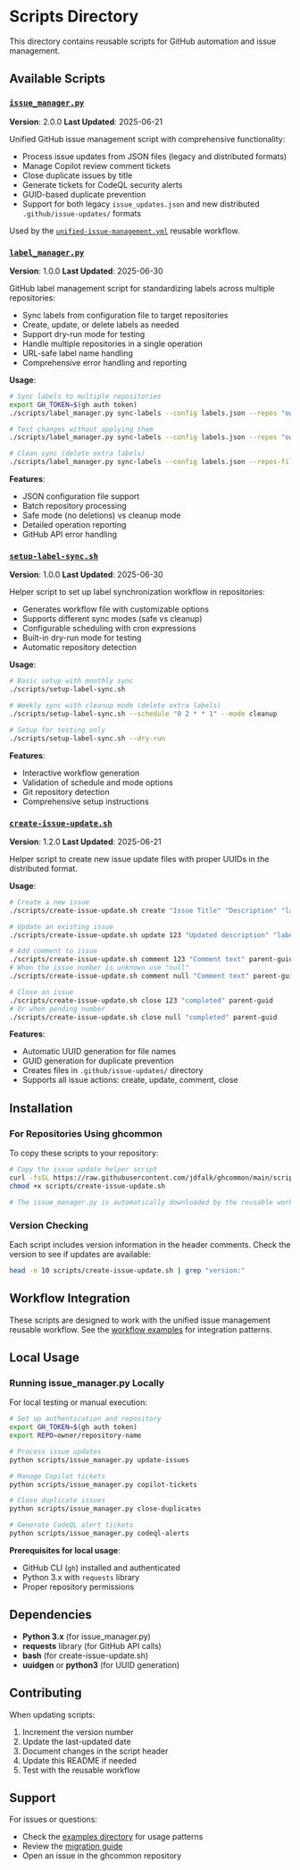 # Scripts Directory

This directory contains reusable scripts for GitHub automation and issue management.

## Available Scripts

### [`issue_manager.py`](issue_manager.py)

**Version**: 2.0.0
**Last Updated**: 2025-06-21

Unified GitHub issue management script with comprehensive functionality:

- Process issue updates from JSON files (legacy and distributed formats)
- Manage Copilot review comment tickets
- Close duplicate issues by title
- Generate tickets for CodeQL security alerts
- GUID-based duplicate prevention
- Support for both legacy `issue_updates.json` and new distributed `.github/issue-updates/` formats

Used by the [`unified-issue-management.yml`](../.github/workflows/reusable-unified-issue-management.yml) reusable workflow.

### [`label_manager.py`](label_manager.py)

**Version**: 1.0.0
**Last Updated**: 2025-06-30

GitHub label management script for standardizing labels across multiple repositories:

- Sync labels from configuration file to target repositories
- Create, update, or delete labels as needed
- Support dry-run mode for testing
- Handle multiple repositories in a single operation
- URL-safe label name handling
- Comprehensive error handling and reporting

**Usage**:

```bash
# Sync labels to multiple repositories
export GH_TOKEN=$(gh auth token)
./scripts/label_manager.py sync-labels --config labels.json --repos "owner/repo1,owner/repo2"

# Test changes without applying them
./scripts/label_manager.py sync-labels --config labels.json --repos "owner/repo" --dry-run

# Clean sync (delete extra labels)
./scripts/label_manager.py sync-labels --config labels.json --repos-file repos.txt --delete-extra
```

**Features**:

- JSON configuration file support
- Batch repository processing
- Safe mode (no deletions) vs cleanup mode
- Detailed operation reporting
- GitHub API error handling

### [`setup-label-sync.sh`](setup-label-sync.sh)

**Version**: 1.0.0
**Last Updated**: 2025-06-30

Helper script to set up label synchronization workflow in repositories:

- Generates workflow file with customizable options
- Supports different sync modes (safe vs cleanup)
- Configurable scheduling with cron expressions
- Built-in dry-run mode for testing
- Automatic repository detection

**Usage**:

```bash
# Basic setup with monthly sync
./scripts/setup-label-sync.sh

# Weekly sync with cleanup mode (delete extra labels)
./scripts/setup-label-sync.sh --schedule "0 2 * * 1" --mode cleanup

# Setup for testing only
./scripts/setup-label-sync.sh --dry-run
```

**Features**:

- Interactive workflow generation
- Validation of schedule and mode options
- Git repository detection
- Comprehensive setup instructions

### [`create-issue-update.sh`](create-issue-update.sh)

**Version**: 1.2.0
**Last Updated**: 2025-06-21

Helper script to create new issue update files with proper UUIDs in the distributed format.

**Usage**:

```bash
# Create a new issue
./scripts/create-issue-update.sh create "Issue Title" "Description" "label1,label2"

# Update an existing issue
./scripts/create-issue-update.sh update 123 "Updated description" "label1,label2" parent-guid

# Add comment to issue
./scripts/create-issue-update.sh comment 123 "Comment text" parent-guid
# When the issue number is unknown use "null"
./scripts/create-issue-update.sh comment null "Comment text" parent-guid

# Close an issue
./scripts/create-issue-update.sh close 123 "completed" parent-guid
# Or when pending number
./scripts/create-issue-update.sh close null "completed" parent-guid
```

**Features**:

- Automatic UUID generation for file names
- GUID generation for duplicate prevention
- Creates files in `.github/issue-updates/` directory
- Supports all issue actions: create, update, comment, close

## Installation

### For Repositories Using ghcommon

To copy these scripts to your repository:

```bash
# Copy the issue update helper script
curl -fsSL https://raw.githubusercontent.com/jdfalk/ghcommon/main/scripts/create-issue-update.sh -o scripts/create-issue-update.sh
chmod +x scripts/create-issue-update.sh

# The issue_manager.py is automatically downloaded by the reusable workflow
```

### Version Checking

Each script includes version information in the header comments. Check the version to see if updates are available:

```bash
head -n 10 scripts/create-issue-update.sh | grep "version:"
```

## Workflow Integration

These scripts are designed to work with the unified issue management reusable workflow. See the [workflow examples](../examples/workflows/) for integration patterns.

## Local Usage

### Running issue_manager.py Locally

For local testing or manual execution:

```bash
# Set up authentication and repository
export GH_TOKEN=$(gh auth token)
export REPO=owner/repository-name

# Process issue updates
python scripts/issue_manager.py update-issues

# Manage Copilot tickets
python scripts/issue_manager.py copilot-tickets

# Close duplicate issues
python scripts/issue_manager.py close-duplicates

# Generate CodeQL alert tickets
python scripts/issue_manager.py codeql-alerts
```

**Prerequisites for local usage**:

- GitHub CLI (`gh`) installed and authenticated
- Python 3.x with `requests` library
- Proper repository permissions

## Dependencies

- **Python 3.x** (for issue_manager.py)
- **requests** library (for GitHub API calls)
- **bash** (for create-issue-update.sh)
- **uuidgen** or **python3** (for UUID generation)

## Contributing

When updating scripts:

1. Increment the version number
2. Update the last-updated date
3. Document changes in the script header
4. Update this README if needed
5. Test with the reusable workflow

## Support

For issues or questions:

- Check the [examples directory](../examples/) for usage patterns
- Review the [migration guide](../examples/migration-guides/subtitle-manager-migration.md)
- Open an issue in the ghcommon repository
